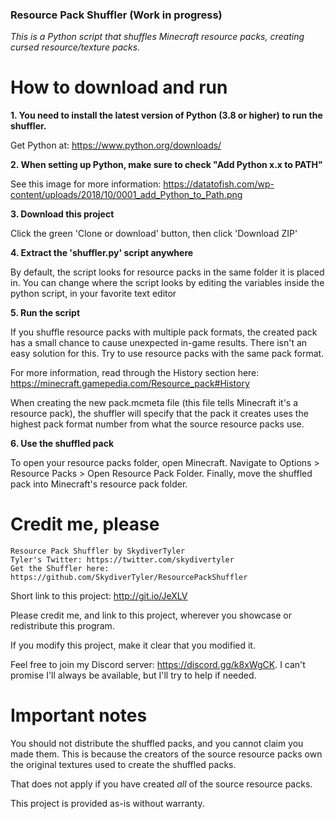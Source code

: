 ### Resource Pack Shuffler (Work in progress)
 *This is a Python script that shuffles Minecraft resource packs, creating cursed resource/texture packs.*

# How to download and run
**1. You need to install the latest version of Python (3.8 or higher) to run the shuffler.**

Get Python at: https://www.python.org/downloads/

**2. When setting up Python, make sure to check "Add Python x.x to PATH"**

See this image for more information: https://datatofish.com/wp-content/uploads/2018/10/0001_add_Python_to_Path.png

**3. Download this project**

Click the green 'Clone or download' button, then click 'Download ZIP'

**4. Extract the 'shuffler.py' script anywhere**

By default, the script looks for resource packs in the same folder it is placed in. You can change where the script looks by editing the variables inside the python script, in your favorite text editor

**5. Run the script**

If you shuffle resource packs with multiple pack formats, the created pack has a small chance to cause unexpected in-game results. There isn't an easy solution for this. Try to use resource packs with the same pack format.

For more information, read through the History section here: https://minecraft.gamepedia.com/Resource_pack#History

When creating the new pack.mcmeta file (this file tells Minecraft it's a resource pack), the shuffler will specify that the pack it creates uses the highest pack format number from what the source resource packs use.

**6. Use the shuffled pack**

To open your resource packs folder, open Minecraft. Navigate to Options > Resource Packs > Open Resource Pack Folder. Finally, move the shuffled pack into Minecraft's resource pack folder.

# Credit me, please

```
Resource Pack Shuffler by SkydiverTyler
Tyler's Twitter: https://twitter.com/skydivertyler
Get the Shuffler here: https://github.com/SkydiverTyler/ResourcePackShuffler
```

Short link to this project: http://git.io/JeXLV

Please credit me, and link to this project, wherever you showcase or redistribute this program.

If you modify this project, make it clear that you modified it.

Feel free to join my Discord server: https://discord.gg/k8xWgCK. I can't promise I'll always be available, but I'll try to help if needed.

# Important notes

You should not distribute the shuffled packs, and you cannot claim you made them. This is because the creators of the source resource packs own the original textures used to create the shuffled packs.

That does not apply if you have created *all* of the source resource packs.

This project is provided as-is without warranty.